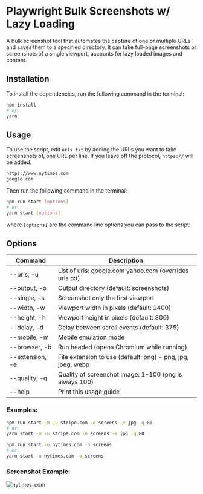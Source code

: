 # Playwright Bulk Screenshots w/ Lazy Loading

A bulk screenshot tool that automates the capture of one or multiple URLs and saves them to a specified directory. It can take full-page screenshots or screenshots of a single viewport, accounts for lazy loaded images and content.

## Installation

To install the dependencies, run the following command in the terminal:

```bash
npm install
# or
yarn
```

## Usage

To use the script, edit `urls.txt` by adding the URLs you want to take screenshots of, one URL per line. If you leave off the protocol, `https://` will be added.

```bash
https://www.nytimes.com
google.com
```

Then run the following command in the terminal:

```bash
npm run start [options]
# or
yarn start [options]
```

where `[options]` are the command line options you can pass to the script:

## Options

| Command         | Description                                                 |
| --------------- | ----------------------------------------------------------- |
| --urls, -u      | List of urls: google.com yahoo.com (overrides urls.txt)     |
| --output, -o    | Output directory (default: screenshots)                     |
| --single, -s    | Screenshot only the first viewport                          |
| --width, -w     | Viewport width in pixels (default: 1400)                    |
| --height, -h    | Viewport height in pixels (default: 800)                    |
| --delay, -d     | Delay between scroll events (default: 375)                  |
| --mobile, -m    | Mobile emulation mode                                       |
| --browser, -b   | Run headed (opens Chromium while running)                   |
| --extension, -e | File extension to use (default: png) - png, jpg, jpeg, webp |
| --quality, -q   | Quality of screenshot image: 1-100 (png is always 100)      |
| --help          | Print this usage guide                                      |

### Examples:

```bash
npm run start -m -u stripe.com -o screens -e jpg -q 80
# or
yarn start -m -u stripe.com -o screens -e jpg -q 80
```

```bash
npm run start -u nytimes.com -o screens
# or
yarn start -u nytimes.com -o screens
```

### Screenshot Example:

![nytimes_com](https://user-images.githubusercontent.com/490988/227745739-626f2413-3315-4c06-a1b5-8c2779c8347f.jpg)
